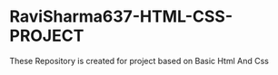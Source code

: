 # RaviSharma637-HTML-CSS-PROJECT
These Repository is created for project based on Basic Html And Css 
